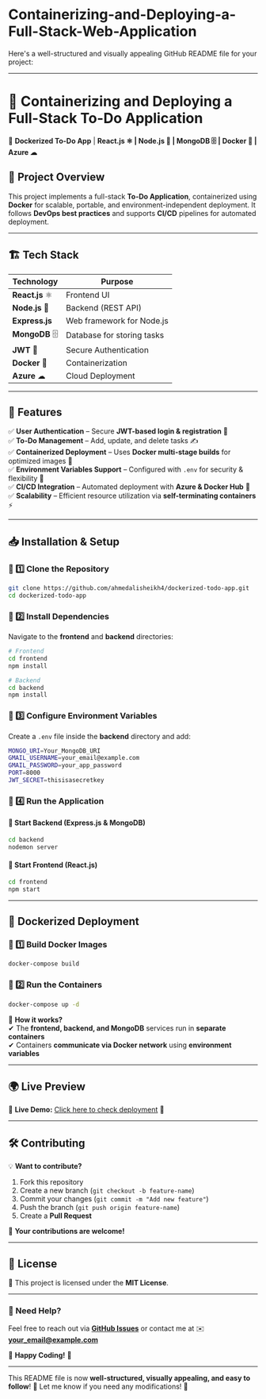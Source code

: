 # Containerizing-and-Deploying-a-Full-Stack-Web-Application
Here's a well-structured and visually appealing GitHub README file for your project:  

---

# 🐳 Containerizing and Deploying a Full-Stack To-Do Application  

🚀 **Dockerized To-Do App** | **React.js ⚛ | Node.js 🚀 | MongoDB 🗄 | Docker 🐳 | Azure ☁**  

## 📌 Project Overview  
This project implements a full-stack **To-Do Application**, containerized using **Docker** for scalable, portable, and environment-independent deployment. It follows **DevOps best practices** and supports **CI/CD** pipelines for automated deployment.  

---

## 🏗️ Tech Stack  

| **Technology**   | **Purpose**              |
|-----------------|--------------------------|
| **React.js** ⚛  | Frontend UI              |
| **Node.js** 🚀  | Backend (REST API)       |
| **Express.js**  | Web framework for Node.js |
| **MongoDB** 🗄  | Database for storing tasks |
| **JWT** 🔑      | Secure Authentication     |
| **Docker** 🐳   | Containerization         |
| **Azure** ☁     | Cloud Deployment         |

---

## 🚀 Features  

✅ **User Authentication** – Secure **JWT-based login & registration** 🔐  
✅ **To-Do Management** – Add, update, and delete tasks ✍️  
✅ **Containerized Deployment** – Uses **Docker multi-stage builds** for optimized images 🐳  
✅ **Environment Variables Support** – Configured with `.env` for security & flexibility 🔧  
✅ **CI/CD Integration** – Automated deployment with **Azure & Docker Hub** 🚀  
✅ **Scalability** – Efficient resource utilization via **self-terminating containers** ⚡  

---

## 📥 Installation & Setup  

### 🔹 1️⃣ Clone the Repository  
```sh
git clone https://github.com/ahmedalisheikh4/dockerized-todo-app.git
cd dockerized-todo-app
```

### 🔹 2️⃣ Install Dependencies  
Navigate to the **frontend** and **backend** directories:  
```sh
# Frontend
cd frontend
npm install

# Backend
cd backend
npm install
```

### 🔹 3️⃣ Configure Environment Variables  
Create a `.env` file inside the **backend** directory and add:  
```sh
MONGO_URI=Your_MongoDB_URI
GMAIL_USERNAME=your_email@example.com
GMAIL_PASSWORD=your_app_password
PORT=8000
JWT_SECRET=thisisasecretkey
```

### 🔹 4️⃣ Run the Application  
#### **📌 Start Backend (Express.js & MongoDB)**  
```sh
cd backend
nodemon server
```
#### **📌 Start Frontend (React.js)**  
```sh
cd frontend
npm start
```

---

## 🐳 Dockerized Deployment  

### 🔹 1️⃣ Build Docker Images  
```sh
docker-compose build
```

### 🔹 2️⃣ Run the Containers  
```sh
docker-compose up -d
```
📌 **How it works?**  
✔ The **frontend, backend, and MongoDB** services run in **separate containers**  
✔ Containers **communicate via Docker network** using **environment variables**  

---

## 🌍 Live Preview  
🔗 **Live Demo:** [Click here to check deployment](https://devopssat.azurewebsites.net/api) 🚀  

---

## 🛠️ Contributing  
💡 **Want to contribute?**  
1. Fork this repository  
2. Create a new branch (`git checkout -b feature-name`)  
3. Commit your changes (`git commit -m "Add new feature"`)  
4. Push the branch (`git push origin feature-name`)  
5. Create a **Pull Request**  

🙌 **Your contributions are welcome!**  

---

## 📝 License  
📜 This project is licensed under the **MIT License**.  

---

### 📩 Need Help?  
Feel free to reach out via **[GitHub Issues](https://github.com/ahmedalisheikh4/dockerized-todo-app/issues)** or contact me at ✉️ **your_email@example.com**  

🚀 **Happy Coding!** 🎯  

---

This README file is now **well-structured, visually appealing, and easy to follow**! 🎉 Let me know if you need any modifications! 🚀

